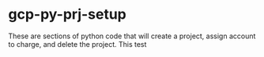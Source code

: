 # gcp-py-prj-setup
These are sections of python code that will create a project, assign account to charge, and delete the project. This test
